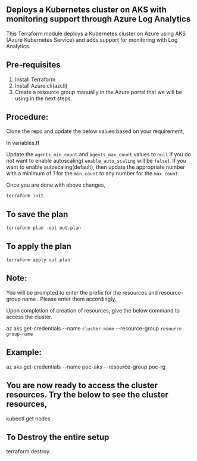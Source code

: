## Deploys a Kubernetes cluster on AKS with monitoring support through Azure Log Analytics
This Terraform module deploys a Kubernetes cluster on Azure using AKS (Azure Kubernetes Service) and adds support for monitoring with Log Analytics.


## Pre-requisites

1. Install Terraform
2. Install Azure cli(azcli)
3. Create a resource group manually in the Azure portal that we will be using in the next steps.

## Procedure:

Clone the repo and update the below values based on your requirement,

In variables.tf

Update the `agents_min_count` and `agents_max_count` values to `null` if you do not want to enable autoscaling( `enable_auto_scaling` will be `false`). If you want to enable autoscaling(default), then update the appropriate number with a minimum of 1 for the `min count` to any number for the `max count`.

Once you are done with above changes,

`terraform init`

## To save the plan
`terraform plan -out out.plan`      

## To apply the plan
`terraform apply out.plan`   

## Note:
 You will be prompted to enter the prefix for the resources and resource-group name . Please enter them accordingly.


Upon completion of creation of resources, give the below command to access the cluster.

az aks get-credentials --name `cluster-name` --resource-group `resource-group-name`

## Example:

az aks get-credentials --name poc-aks --resource-group poc-rg

## You are now ready to access the cluster resources. Try the below to see the cluster resources,

kubectl get nodes

## To Destroy the entire setup

terraform destroy.

